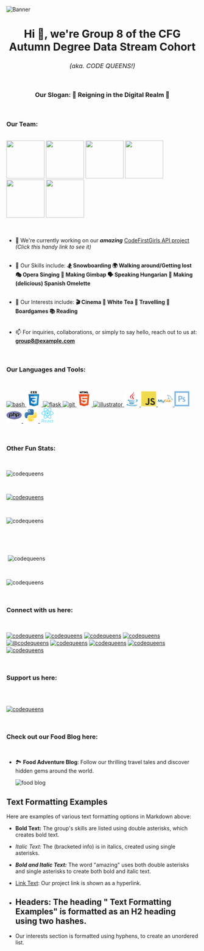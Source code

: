 ![Banner](https://github.com/AmyLouiseSnelling/CFGdatacourse/raw/main/_Code%20Queens%20Banner%20Group%208.png)

<h1 align="center">Hi 👋, we're Group 8 of the CFG Autumn Degree Data Stream Cohort</h1>
<h3 align="center"style="font-weight: normal; font-style: italic;">(aka. CODE QUEENS!)</h3><br>
<h3 align="center">Our Slogan: 👑 Reigning in the Digital Realm 👑</h3><br>



<h3 align="left">Our Team:</h3><br>

<div style="float: center;">
    <td align="center"><a href="https://github.com/iamlydial"><img src="https://avatars.githubusercontent.com/u/15132045?v=4" width="100" height="100"></a></td>
    <td align="center"><a href="https://github.com/IldikoW"><img src="https://avatars.githubusercontent.com/u/123671831?v=4" width="100" height="100"></a></td>
    <td align="center"><a href="https://github.com/RebeBF"><img src="https://avatars.githubusercontent.com/u/104212130?v=4" width="100" height="100"></a></td>
    <td align="center"><a href="https://github.com/utopia90"><img src="https://avatars.githubusercontent.com/u/57526996?v=4" width="100" height="100"></a></td>
    <td align="center"><a href="https://github.com/isanagu"><img src="https://avatars.githubusercontent.com/u/147546112?v=4" width="100" height="100"></a></td>
    <td align="center"><a href="https://github.com/AmyLouiseSnelling"><img src="https://avatars.githubusercontent.com/u/41451995?v=4" width="100" height="100"></a></td>
</div><br><br>

- 🔭 We're currently working on our _**amazing**_ [CodeFirstGirls API project](https://github.com/utopia90/group8-githubproject) _(Click this handy link to see it)_<br><br>

- 💎 Our Skills include: **🏂 Snowboarding 🌍 Walking around/Getting lost 🎭 Opera Singing 🍱 Making Gimbap 🗣️ Speaking Hungarian 🍳 Making (delicious) Spanish Omelette**<br><br>

- 💬 Our Interests include: **🎬 Cinema 🍵 White Tea 🛫 Travelling 🎲 Boardgames 📚 Reading**<br><br>

- 📫 For inquiries, collaborations, or simply to say hello, reach out to us at: **group8@example.com**<br><br><br>

<h3 align="left">Our Languages and Tools:</h3><br>
<p align="left"> <a href="https://www.gnu.org/software/bash/" target="_blank" rel="noreferrer"> <img src="https://www.vectorlogo.zone/logos/gnu_bash/gnu_bash-icon.svg" alt="bash" width="40" height="40"/> </a> <a href="https://www.w3schools.com/css/" target="_blank" rel="noreferrer"> <img src="https://raw.githubusercontent.com/devicons/devicon/master/icons/css3/css3-original-wordmark.svg" alt="css3" width="40" height="40"/> </a> <a href="https://flask.palletsprojects.com/" target="_blank" rel="noreferrer"> <img src="https://www.vectorlogo.zone/logos/pocoo_flask/pocoo_flask-icon.svg" alt="flask" width="40" height="40"/> </a> <a href="https://git-scm.com/" target="_blank" rel="noreferrer"> <img src="https://www.vectorlogo.zone/logos/git-scm/git-scm-icon.svg" alt="git" width="40" height="40"/> </a> <a href="https://www.w3.org/html/" target="_blank" rel="noreferrer"> <img src="https://raw.githubusercontent.com/devicons/devicon/master/icons/html5/html5-original-wordmark.svg" alt="html5" width="40" height="40"/> </a> <a href="https://www.adobe.com/in/products/illustrator.html" target="_blank" rel="noreferrer"> <img src="https://www.vectorlogo.zone/logos/adobe_illustrator/adobe_illustrator-icon.svg" alt="illustrator" width="40" height="40"/> </a> <a href="https://www.java.com" target="_blank" rel="noreferrer"> <img src="https://raw.githubusercontent.com/devicons/devicon/master/icons/java/java-original.svg" alt="java" width="40" height="40"/> </a> <a href="https://developer.mozilla.org/en-US/docs/Web/JavaScript" target="_blank" rel="noreferrer"> <img src="https://raw.githubusercontent.com/devicons/devicon/master/icons/javascript/javascript-original.svg" alt="javascript" width="40" height="40"/> </a> <a href="https://www.mysql.com/" target="_blank" rel="noreferrer"> <img src="https://raw.githubusercontent.com/devicons/devicon/master/icons/mysql/mysql-original-wordmark.svg" alt="mysql" width="40" height="40"/> </a> <a href="https://www.photoshop.com/en" target="_blank" rel="noreferrer"> <img src="https://raw.githubusercontent.com/devicons/devicon/master/icons/photoshop/photoshop-line.svg" alt="photoshop" width="40" height="40"/> </a> <a href="https://www.php.net" target="_blank" rel="noreferrer"> <img src="https://raw.githubusercontent.com/devicons/devicon/master/icons/php/php-original.svg" alt="php" width="40" height="40"/> </a> <a href="https://www.python.org" target="_blank" rel="noreferrer"> <img src="https://raw.githubusercontent.com/devicons/devicon/master/icons/python/python-original.svg" alt="python" width="40" height="40"/> </a> <a href="https://reactjs.org/" target="_blank" rel="noreferrer"> <img src="https://raw.githubusercontent.com/devicons/devicon/master/icons/react/react-original-wordmark.svg" alt="react" width="40" height="40"/> </a> </p><br>

<h3 align="left">Other Fun Stats:</h3><br>

<p align="left"> <img src="https://komarev.com/ghpvc/?username=codequeens&label=Profile%20views&color=0e75b6&style=flat" alt="codequeens" /> </p><br>

<p align="left"> <a href="https://github.com/ryo-ma/github-profile-trophy"><img src="https://github-profile-trophy.vercel.app/?username=codequeens" alt="codequeens" /></a> </p><br>


<p><img align="left" src="https://github-readme-stats.vercel.app/api/top-langs?username=codequeens&show_icons=true&locale=en&layout=compact" alt="codequeens" /></p><br><br><br><br><br>

<p>&nbsp;<img align=“center” src="https://github-readme-stats.vercel.app/api?username=codequeens&show_icons=true&locale=en" alt="codequeens" /></p><br>

<p><img align="center" src="https://github-readme-streak-stats.herokuapp.com/?user=codequeens&" alt="codequeens" /></p><br>

<h3 align="left">Connect with us here:</h3><br>
<p align="left">
<a href="https://codepen.io/codequeens" target="blank"><img align="center" src="https://raw.githubusercontent.com/rahuldkjain/github-profile-readme-generator/master/src/images/icons/Social/codepen.svg" alt="codequeens" height="30" width="40" /></a>
<a href="https://dev.to/codequeens" target="blank"><img align="center" src="https://raw.githubusercontent.com/rahuldkjain/github-profile-readme-generator/master/src/images/icons/Social/devto.svg" alt="codequeens" height="30" width="40" /></a>
<a href="https://stackoverflow.com/users/codequeens" target="blank"><img align="center" src="https://raw.githubusercontent.com/rahuldkjain/github-profile-readme-generator/master/src/images/icons/Social/stack-overflow.svg" alt="codequeens" height="30" width="40" /></a>
<a href="https://codesandbox.com/codequeens" target="blank"><img align="center" src="https://raw.githubusercontent.com/rahuldkjain/github-profile-readme-generator/master/src/images/icons/Social/codesandbox.svg" alt="codequeens" height="30" width="40" /></a>
<a href="https://medium.com/@codequeens" target="blank"><img align="center" src="https://raw.githubusercontent.com/rahuldkjain/github-profile-readme-generator/master/src/images/icons/Social/medium.svg" alt="@codequeens" height="30" width="40" /></a>
<a href="https://www.hackerrank.com/codequeens" target="blank"><img align="center" src="https://raw.githubusercontent.com/rahuldkjain/github-profile-readme-generator/master/src/images/icons/Social/hackerrank.svg" alt="codequeens" height="30" width="40" /></a>
<a href="https://www.leetcode.com/codequeens" target="blank"><img align="center" src="https://raw.githubusercontent.com/rahuldkjain/github-profile-readme-generator/master/src/images/icons/Social/leet-code.svg" alt="codequeens" height="30" width="40" /></a>
<a href="https://www.hackerearth.com/codequeens" target="blank"><img align="center" src="https://raw.githubusercontent.com/rahuldkjain/github-profile-readme-generator/master/src/images/icons/Social/hackerearth.svg" alt="codequeens" height="30" width="40" /></a>
<a href="https://discord.gg/codequeens" target="blank"><img align="center" src="https://raw.githubusercontent.com/rahuldkjain/github-profile-readme-generator/master/src/images/icons/Social/discord.svg" alt="codequeens" height="30" width="40" /></a>
</p><br>


<h3 align="left">Support us here:</h3><br><br>
<p><a href="https://www.buymeacoffee.com/codequeens"> <img align=“center” src="https://cdn.buymeacoffee.com/buttons/v2/default-yellow.png" height="50" width="210" alt="codequeens" /></a></p><br>

<h3 align="left">Check out our Food Blog here:</h3><br>

- 🏞️ **Food Adventure Blog**: Follow our thrilling travel tales and discover hidden gems around the world.

  ![food blog](https://user-images.githubusercontent.com/15132045/275332961-2319de8f-f6f2-4a14-8fe3-b8ede2fe7325.jpg)

## Text Formatting Examples

Here are examples of various text formatting options in Markdown above:

- **Bold Text:** The group's skills are listed using double asterisks, which creates bold text.

- _Italic Text:_ The (bracketed info) is in italics, created using single asterisks.

- _**Bold and Italic Text:**_ The word "amazing" uses both double asterisks and single asterisks to create both bold and italic text.

- [Link Text](URL): Our project link is shown as a hyperlink.

- ## Headers: The heading " Text Formatting Examples" is formatted as an H2 heading using two hashes.

- Our interests section is formatted using hyphens, to create an unordered list.



